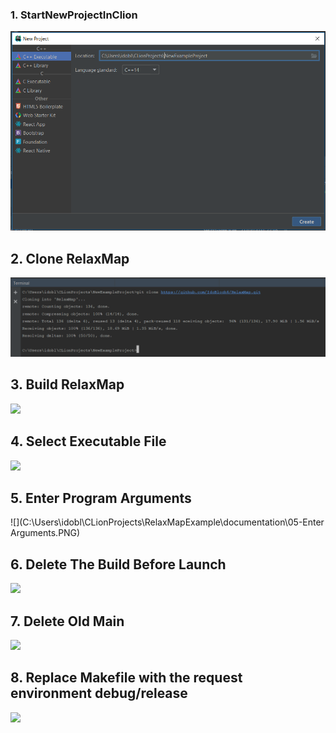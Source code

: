 ### 1. StartNewProjectInClion

![](.\01-StartNewProjectInClion.PNG)

## 2. Clone RelaxMap

![](.\02-CloneRelaxMap.PNG)

## 3. Build RelaxMap

![](C:\Users\idobl\CLionProjects\RelaxMapExample\documentation\03-BuildRelaxMap.PNG)

## 4. Select Executable File

![](C:\Users\idobl\CLionProjects\RelaxMapExample\documentation\04-SelectExecutableFile.PNG)

## 5. Enter Program Arguments

![](C:\Users\idobl\CLionProjects\RelaxMapExample\documentation\05-Enter Arguments.PNG)

## 6. Delete The Build Before Launch 

![](C:\Users\idobl\CLionProjects\RelaxMapExample\documentation\06-DeleteBuild.PNG)

## 7. Delete Old Main

![](C:\Users\idobl\CLionProjects\RelaxMapExample\documentation\07-DeleteOldMain.PNG)

## 8. Replace Makefile with the request environment debug/release 

![](C:\Users\idobl\CLionProjects\RelaxMapExample\documentation\08-ReplaceMakeFileWithTheRequestEnvironment.PNG)